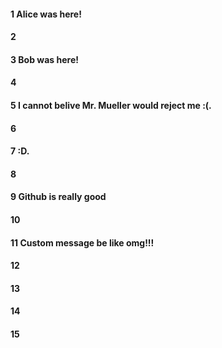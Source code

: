 #### 1 Alice was here!  
#### 2
#### 3 Bob was here!  
#### 4
#### 5 I cannot belive Mr. Mueller would reject me :(.  
#### 6
#### 7 :D. 
#### 8
#### 9 Github is really good
#### 10
#### 11 Custom message be like omg!!!
#### 12
#### 13
#### 14
#### 15